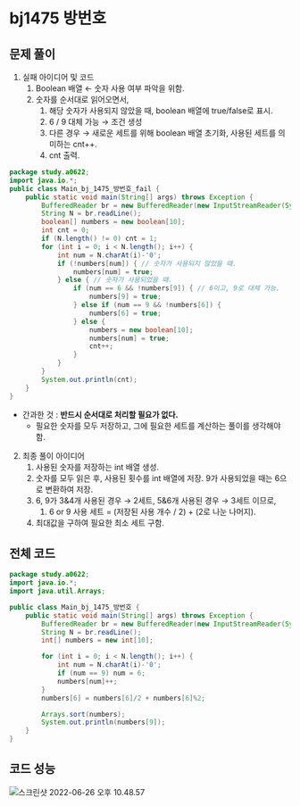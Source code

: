 # bj1475 방번호

## 문제 풀이

1. 실패 아이디어 및 코드
   1. Boolean 배열 &larr; 숫자 사용 여부 파악을 위함.
   2. 숫자를 순서대로 읽어오면서,
      1. 해당 숫자가 사용되지 않았을 때, boolean 배열에 true/false로 표시.
      2. 6 / 9 대체 가능 &rarr; 조건 생성
      3. 다른 경우 &rarr; 새로운 세트를 위해 boolean 배열 초기화, 사용된 세트를 의미하는 cnt++.
      4. cnt 출력.

```java
package study.a0622;
import java.io.*;
public class Main_bj_1475_방번호_fail {
    public static void main(String[] args) throws Exception {
        BufferedReader br = new BufferedReader(new InputStreamReader(System.in));
        String N = br.readLine();
        boolean[] numbers = new boolean[10];
        int cnt = 0;
        if (N.length() != 0) cnt = 1;
        for (int i = 0; i < N.length(); i++) {
            int num = N.charAt(i)-'0';
            if (!numbers[num]) { // 숫자가 사용되지 않았을 때.
                numbers[num] = true;
            } else { // 숫자가 사용되었을 때.
                if (num == 6 && !numbers[9]) { // 6이고, 9로 대체 가능.
                    numbers[9] = true;
                } else if (num == 9 && !numbers[6]) {
                    numbers[6] = true;
                } else {
                    numbers = new boolean[10];
                    numbers[num] = true;
                    cnt++;
                }
            }
        }
        System.out.println(cnt);
    }
}
```

- 간과한 것 : **반드시 순서대로 처리할 필요가 없다.** 
  - 필요한 숫자를 모두 저장하고, 그에 필요한 세트를 계산하는 풀이를 생각해야 함.



2. 최종 풀이 아이디어
   1. 사용된 숫자를 저장하는 int 배열 생성.
   2. 숫자를 모두 읽은 후, 사용된 횟수를 int 배열에 저장. 9가 사용되었을 때는 6으로 변환하여 저장.
   3. 6, 9가 3&4개 사용된 경우 &rarr; 2세트, 5&6개 사용된 경우 &rarr; 3세트 이므로, 
      1. 6 or 9 사용 세트 =  (저장된 사용 개수 / 2) + (2로 나눈 나머지).
   4. 최대값을 구하여 필요한 최소 세트 구함.

## 전체 코드

```java
package study.a0622;
import java.io.*;
import java.util.Arrays;

public class Main_bj_1475_방번호 {
    public static void main(String[] args) throws Exception {
        BufferedReader br = new BufferedReader(new InputStreamReader(System.in));
        String N = br.readLine();
        int[] numbers = new int[10];

        for (int i = 0; i < N.length(); i++) {
            int num = N.charAt(i)-'0';
            if (num == 9) num = 6;
            numbers[num]++;
        }
        numbers[6] = numbers[6]/2 + numbers[6]%2;

        Arrays.sort(numbers);
        System.out.println(numbers[9]);
    }
}
```

## 코드 성능

![스크린샷 2022-06-26 오후 10.48.57](http://drive.google.com/uc?export=view&id=17Sa8o8rps0agCv0L5hMAVow6PAQfexR0)









